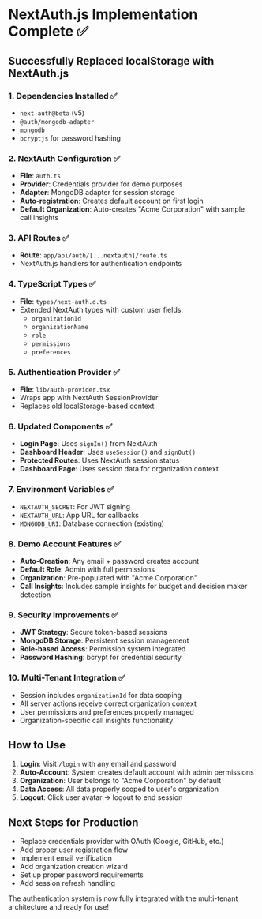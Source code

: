 # NextAuth.js Implementation Complete ✅

## Successfully Replaced localStorage with NextAuth.js

### 1. Dependencies Installed ✅
- `next-auth@beta` (v5)
- `@auth/mongodb-adapter`
- `mongodb`
- `bcryptjs` for password hashing

### 2. NextAuth Configuration ✅
- **File**: `auth.ts`
- **Provider**: Credentials provider for demo purposes
- **Adapter**: MongoDB adapter for session storage
- **Auto-registration**: Creates default account on first login
- **Default Organization**: Auto-creates "Acme Corporation" with sample call insights

### 3. API Routes ✅
- **Route**: `app/api/auth/[...nextauth]/route.ts`
- NextAuth.js handlers for authentication endpoints

### 4. TypeScript Types ✅
- **File**: `types/next-auth.d.ts`
- Extended NextAuth types with custom user fields:
  - `organizationId`
  - `organizationName` 
  - `role`
  - `permissions`
  - `preferences`

### 5. Authentication Provider ✅
- **File**: `lib/auth-provider.tsx`
- Wraps app with NextAuth SessionProvider
- Replaces old localStorage-based context

### 6. Updated Components ✅
- **Login Page**: Uses `signIn()` from NextAuth
- **Dashboard Header**: Uses `useSession()` and `signOut()`
- **Protected Routes**: Uses NextAuth session status
- **Dashboard Page**: Uses session data for organization context

### 7. Environment Variables ✅
- `NEXTAUTH_SECRET`: For JWT signing
- `NEXTAUTH_URL`: App URL for callbacks
- `MONGODB_URI`: Database connection (existing)

### 8. Demo Account Features ✅
- **Auto-Creation**: Any email + password creates account
- **Default Role**: Admin with full permissions
- **Organization**: Pre-populated with "Acme Corporation"
- **Call Insights**: Includes sample insights for budget and decision maker detection

### 9. Security Improvements ✅
- **JWT Strategy**: Secure token-based sessions
- **MongoDB Storage**: Persistent session management
- **Role-based Access**: Permission system integrated
- **Password Hashing**: bcrypt for credential security

### 10. Multi-Tenant Integration ✅
- Session includes `organizationId` for data scoping
- All server actions receive correct organization context
- User permissions and preferences properly managed
- Organization-specific call insights functionality

## How to Use

1. **Login**: Visit `/login` with any email and password
2. **Auto-Account**: System creates default account with admin permissions  
3. **Organization**: User belongs to "Acme Corporation" by default
4. **Data Access**: All data properly scoped to user's organization
5. **Logout**: Click user avatar → logout to end session

## Next Steps for Production
- Replace credentials provider with OAuth (Google, GitHub, etc.)
- Add proper user registration flow
- Implement email verification
- Add organization creation wizard
- Set up proper password requirements
- Add session refresh handling

The authentication system is now fully integrated with the multi-tenant architecture and ready for use!
